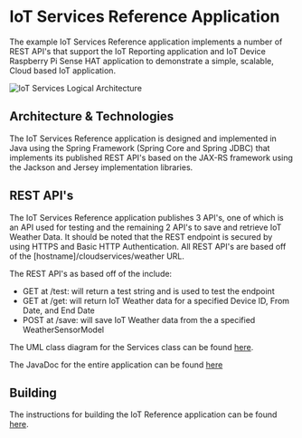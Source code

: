 **IoT Services Reference Application**
==================
The example IoT Services Reference application implements a number of REST API's that support the IoT Reporting application and IoT Device Raspberry Pi Sense HAT application to demonstrate a simple, scalable, Cloud based IoT application.

![IoT Services Logical Architecture](https://github.com/markreha/cloudworkshop/blob/master/sdk/docs/architecture/images/iotservices.png)

Architecture & Technologies
--------
 The IoT Services Reference application is designed and implemented in Java using the Spring Framework (Spring Core and Spring JDBC) that implements its published REST API's based on the JAX-RS framework using the Jackson and Jersey implementation libraries. 
 
REST API's
--------
The IoT Services Reference application publishes 3 API's, one of which is an API used for testing and the remaining 2 API's to save and retrieve IoT Weather Data. It should be noted that the REST endpoint is secured by using HTTPS and Basic HTTP Authentication. All REST API's are based off of the [hostname]/cloudservices/weather URL.

The REST API's as based off of the include:

 - GET at /test: will return a test string and is used to test the endpoint
 - GET at /get: will return IoT Weather data for a specified Device ID, From Date, and End Date
 - POST at /save: will save IoT Weather data from the a specified WeatherSensorModel

The UML class diagram for the Services class can be found [here](http://htmlpreview.github.com/?http://htmlpreview.github.io/?https://github.com/markreha/cloudworkshop/blob/master/sdk/docs/javadoc/index.html).

The JavaDoc for the entire application can be found [here](http://htmlpreview.github.com/?https://github.com/markreha/cloudworkshop/blob/master/sdk/docs/javadoc/index.html) 

Building
--------
The instructions for building the IoT Reference application can be found [here](https://github.com/markreha/cloudworkshop/blob/master/sdk/docs/development/README.md).

